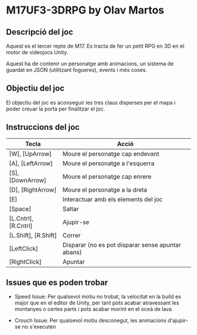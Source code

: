 # M17UF3-3DRPG by Olav Martos

## Descripció del joc
Aquest es el tercer repte de M17. Es tracta de fer un petit RPG en 3D en el motor de videojocs Unity. 

Aquest ha de contenir un personatge amb animacions, un sistema de guardat en JSON (utilitzant fogueres), events i més coses.

## Objectiu del joc
El objectiu del joc es aconseguir les tres claus disperses per el mapa i poder creuar la porta per finalitzar el joc.

## Instruccions del joc
| Tecla | Acció |
| --- | --- |
| [W], [UpArrow] | Moure el personatge cap endevant |
| [A], [LeftArrow] | Moure el personatge a l'esquerra |
| [S], [DownArrow] | Moure el personatge cap enrere |
| [D], [RightArrow] | Moure el personatge a la dreta |
| [E] | Interactuar amb els elements del joc |
| [Space] | Saltar |
| [L.Cntrl], [R.Cntrl] | Ajupir-se |
| [L.Shift], [R.Shift] | Correr |
| [LeftClick] | Disparar (no es pot disparar sense apuntar abans) |
| [RightClick] | Apuntar |

## Issues que es poden trobar
- Speed Issue: Per qualsevol motiu no trobat, la velocitat en la build es major que en el editor de Unity, per tant pots acabar atravessant les montanyes o certes parts i pots acabar morint en el oceà de lava

- Crouch Issue: Per qualsevol motiu desconegut, les animacions d'ajupir-se no s'executen